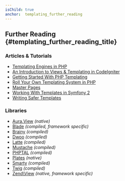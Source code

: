 ```yaml
---
isChild: true
anchor:  templating_further_reading
---
```


## Further Reading {#templating_further_reading_title}

### Articles & Tutorials

* [Templating Engines in PHP](http://fabien.potencier.org/article/34/templating-engines-in-php)
* [An Introduction to Views & Templating in CodeIgniter](http://code.tutsplus.com/tutorials/an-introduction-to-views-templating-in-codeigniter--net-25648)
* [Getting Started With PHP Templating](http://www.smashingmagazine.com/2011/10/17/getting-started-with-php-templating/)
* [Roll Your Own Templating System in PHP](http://code.tutsplus.com/tutorials/roll-your-own-templating-system-in-php--net-16596)
* [Master Pages](https://laracasts.com/series/laravel-from-scratch/episodes/7)
* [Working With Templates in Symfony 2](http://code.tutsplus.com/tutorials/working-with-templates-in-symfony-2--cms-21172)
* [Writing Safer Templates](https://github.com/box/brainy/wiki/Writing-Safe-Templates)

### Libraries

* [Aura.View](https://github.com/auraphp/Aura.View) *(native)*
* [Blade](http://laravel.com/docs/templates) *(compiled, framework specific)*
* [Brainy](https://github.com/box/brainy) *(compiled)*
* [Dwoo](http://dwoo.org/) *(compiled)*
* [Latte](https://github.com/nette/latte) *(compiled)*
* [Mustache](https://github.com/bobthecow/mustache.php) *(compiled)*
* [PHPTAL](http://phptal.org/) *(compiled)*
* [Plates](http://platesphp.com/) *(native)*
* [Smarty](http://www.smarty.net/) *(compiled)*
* [Twig](http://twig.sensiolabs.org/) *(compiled)*
* [Zend\View](http://framework.zend.com/manual/2.3/en/modules/zend.view.quick-start.html) *(native, framework specific)*
